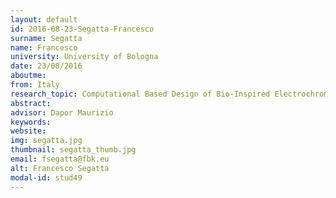 ```yaml
---
layout: default 
id: 2016-08-23-Segatta-Francesco
surname: Segatta
name: Francesco
university: University of Bologna
date: 23/08/2016
aboutme: 
from: Italy
research_topic: Computational Based Design of Bio-Inspired Electrochromic Molecules for Colour Tuneable Electronic Ink
abstract: 
advisor: Dapor Maurizio
keywords: 
website: 
img: segatta.jpg
thumbnail: segatta_thumb.jpg
email: fsegatta@fbk.eu
alt: Francesco Segatta
modal-id: stud49
---
```

